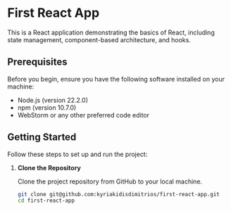 # First React App

This is a React application demonstrating the basics of React, including state management, component-based architecture, and hooks.

## Prerequisites

Before you begin, ensure you have the following software installed on your machine:

- Node.js (version 22.2.0)
- npm (version 10.7.0)
- WebStorm or any other preferred code editor

## Getting Started

Follow these steps to set up and run the project:

1. **Clone the Repository**

   Clone the project repository from GitHub to your local machine.

   ```sh
   git clone git@github.com:kyriakidisdimitrios/first-react-app.git
   cd first-react-app
